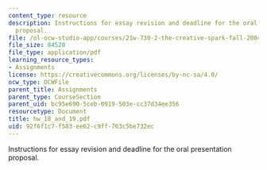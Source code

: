 ```yaml
---
content_type: resource
description: Instructions for essay revision and deadline for the oral presentation
  proposal.
file: /ol-ocw-studio-app/courses/21w-730-2-the-creative-spark-fall-2004/92f6f1c7f583ee62c9ff763c5be732ec_hw_18_and_19.pdf
file_size: 84520
file_type: application/pdf
learning_resource_types:
- Assignments
license: https://creativecommons.org/licenses/by-nc-sa/4.0/
ocw_type: OCWFile
parent_title: Assignments
parent_type: CourseSection
parent_uid: bc95e690-5ceb-0919-503e-cc37d34ee356
resourcetype: Document
title: hw_18_and_19.pdf
uid: 92f6f1c7-f583-ee62-c9ff-763c5be732ec
---
```

Instructions for essay revision and deadline for the oral presentation proposal.